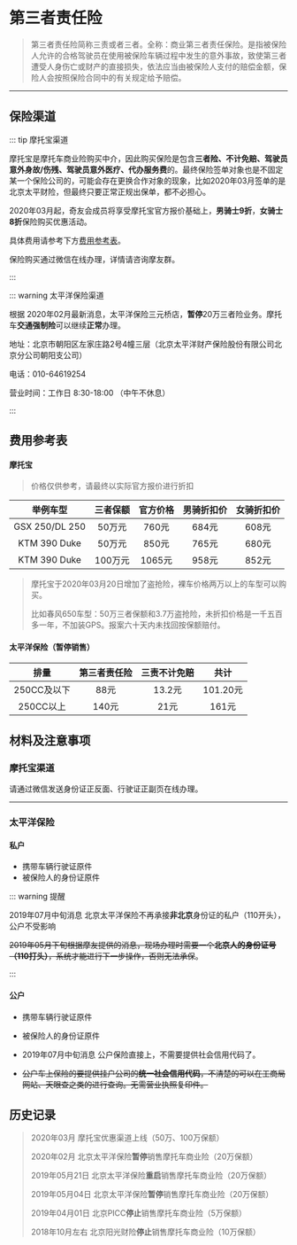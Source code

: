 # 第三者责任险

> 第三者责任险简称三责或者三者。全称：商业第三者责任保险。是指被保险人允许的合格驾驶员在使用被保险车辆过程中发生的意外事故，致使第三者遭受人身伤亡或财产的直接损失，依法应当由被保险人支付的赔偿金额，保险人会按照保险合同中的有关规定给予赔偿。

----
## 保险渠道

:::  tip 摩托宝渠道

摩托宝是摩托车商业险购买中介，因此购买保险是包含**三者险、不计免赔、驾驶员意外身故/伤残、驾驶员意外医疗、代办服务费**的。最终保险签单对象也是不固定某一个保险公司的，可能会存在更换合作对象的现象，比如2020年03月签单的是北京太平财险，但最终只要正常正规出保单，都不必担心。

2020年03月起，奇友会成员将享受摩托宝官方报价基础上，**男骑士9折**，**女骑士8折**保险购买优惠活动。

具体费用请参考下方[费用参考表](#%E6%91%A9%E6%89%98%E4%BF%9D)。

保险购买通过微信在线办理，详情请咨询摩友群。

:::

::: warning 太平洋保险渠道

根据 2020年02月最新消息，太平洋保险三元桥店，**暂停**20万三者险业务。摩托车**交通强制险**可以继续**正常**办理。

地址：北京市朝阳区左家庄路2号4幢三层（北京太平洋财产保险股份有限公司北京分公司朝阳支公司）

电话：010-64619254

营业时间：工作日 8:30-18:00 （中午不休息）

:::

## 费用参考表

#### 摩托宝

> 价格仅供参考，请最终以实际官方报价进行折扣

|    举例车型    | 三者保额 | 官方价格 | 男骑折扣价 | 女骑折扣价 |
| :------------: | :------: | :------: | :--------: | :--------: |
| GSX 250/DL 250 |  50万元  |  760元   |   684元    |   608元    |
|  KTM 390 Duke  |  50万元  |  850元   |   765元    |   680元    |
|  KTM 390 Duke  | 100万元  |  1065元  |   958元    |   852元    |

> 摩托宝于2020年03月20日增加了盗抢险，裸车价格两万以上的车型可以购买。
>
> 比如春风650车型：50万三者保额和3.7万盗抢险，未折扣价格是一千五百多一年，不加装GPS。报案六十天内未找回按保额赔付。

#### 太平洋保险（暂停销售）
|    排量     | 第三者责任险 | 三责不计免赔 |   共计   |
| :---------: | :----------: | :----------: | :------: |
| 250CC及以下 |     88元     |    13.2元    | 101.20元 |
|  250CC以上  |    140元     |     21元     |  161元   |

## 材料及注意事项

### 摩托宝渠道

请通过微信发送身份证正反面、行驶证正副页在线办理。

---

### 太平洋保险

#### 私户

- 携带车辆行驶证原件
- 被保险人的身份证原件

::: warning 提醒

2019年07月中旬消息 北京太平洋保险不再承接**非北京**身份证的私户（110开头），公户不受影响

~~2019年05月下旬根据摩友提供的消息，现场办理时需要一个**北京人的身份证号（110打头）**，系统才能进行下一步操作，否则无法承保~~。


:::

#### 公户
- 携带车辆行驶证原件
- 被保险人的身份证原件
- 2019年07月中旬消息 公户保险直接上，不需要提供社会信用代码了。

- ~~公户车上保险的要提供挂户公司的**统一社会信用代码**，不清楚的可以在工商局网站、天眼查之类的进行查询。无需营业执照复印件。~~

## 历史记录

> 2020年03月 摩托宝优惠渠道上线（50万、100万保额）
> 
> 2020年02月 北京太平洋保险**暂停**销售摩托车商业险（20万保额）
> 
> 2019年05月21日 北京太平洋保险**重启**销售摩托车商业险（20万保额）
>
> 2019年05月04日 北京太平洋保险**暂停**销售摩托车商业险（20万保额）
>
> 2019年04月01日 北京PICC**停止**销售摩托车商业险（5万保额）
>
> 2018年10月左右 北京阳光财险**停止**销售摩托车商业险（10万保额）
